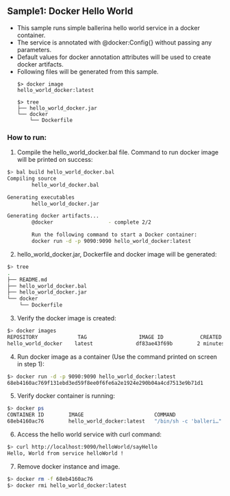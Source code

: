 ## Sample1: Docker Hello World

- This sample runs simple ballerina hello world service in a docker container. 
- The service is annotated with @docker:Config{} without passing any parameters. 
- Default values for docker annotation attributes will be used to create docker artifacts.
- Following files will be generated from this sample.
    ``` 
    $> docker image
    hello_world_docker:latest
    
    $> tree
    ├── hello_world_docker.jar
    └── docker
        └── Dockerfile
    ```
### How to run:

1. Compile the  hello_world_docker.bal file. Command to run docker image will be printed on success:
```bash
$> bal build hello_world_docker.bal
Compiling source
        hello_world_docker.bal

Generating executables
        hello_world_docker.jar

Generating docker artifacts...
        @docker                  - complete 2/2 

        Run the following command to start a Docker container:
        docker run -d -p 9090:9090 hello_world_docker:latest
```

2. hello_world_docker.jar, Dockerfile and docker image will be generated: 
```bash
$> tree
.
├── README.md
├── hello_world_docker.bal
├── hello_world_docker.jar
└── docker
    └── Dockerfile
```

3. Verify the docker image is created:
```bash
$> docker images
REPOSITORY             TAG                 IMAGE ID            CREATED             SIZE
hello_world_docker    latest              df83ae43f69b        2 minutes ago        102MB

```

4. Run docker image as a container (Use the command printed on screen in step 1):
```bash
$> docker run -d -p 9090:9090 hello_world_docker:latest
68eb4160ac769f131ebd3ed59f8ee0f6fe6a2e1924e290b04a4cd7513e9b71d1
```

5. Verify docker container is running:
```bash
$> docker ps
CONTAINER ID        IMAGE                       COMMAND                  CREATED              STATUS              PORTS                    NAMES
68eb4160ac76        hello_world_docker:latest   "/bin/sh -c 'balleri…"   About a minute ago   Up About a minute   0.0.0.0:9090->9090/tcp   vigilant_swartz
```

6. Access the hello world service with curl command:
```bash
$> curl http://localhost:9090/helloWorld/sayHello
Hello, World from service helloWorld !
```

7. Remove docker instance and image.
```bash
$> docker rm -f 68eb4160ac76
$> docker rmi hello_world_docker:latest
```